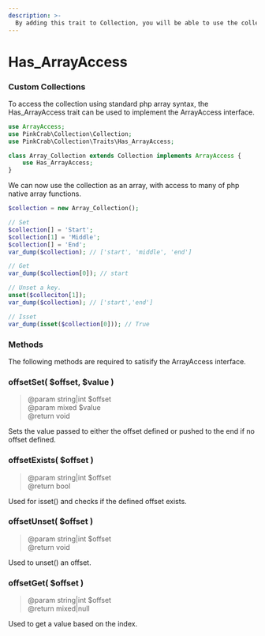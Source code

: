 ```yaml
---
description: >-
  By adding this trait to Collection, you will be able to use the collection with ArrayAccess.
---
```


# Has_ArrayAccess

### Custom Collections

To access the collection using standard php array syntax, the Has_ArrayAccess trait can be used to implement the ArrayAccess interface.

```php
use ArrayAccess;
use PinkCrab\Collection\Collection;
use PinkCrab\Collection\Traits\Has_ArrayAccess;

class Array_Collection extends Collection implements ArrayAccess {
	use Has_ArrayAccess;
}
```

We can now use the collection as an array, with access to many of php native array functions.

```php
$collection = new Array_Collection();

// Set
$collection[] = 'Start';
$collection[1] = 'Middle';
$collection[] = 'End';
var_dump($collection); // ['start', 'middle', 'end']

// Get 
var_dump($collection[0]); // start

// Unset a key.
unset($colleciton[1]);
var_dump($collection); // ['start','end']

// Isset
var_dump(isset($collection[0])); // True

```
### Methods

The following methods are required to satisify the ArrayAccess interface.

### offsetSet\( $offset, $value )
> @param string|int $offset  
> @param mixed $value  
> @return void  

Sets the value passed to either the offset defined or pushed to the end if no offset defined. 

### offsetExists\( $offset )
> @param string|int $offset  
> @return bool   

Used for isset() and checks if the defined offset exists.

### offsetUnset\( $offset )
> @param string|int $offset  
> @return void  

Used to unset() an offset.

### offsetGet\( $offset )
> @param string|int $offset  
> @return mixed|null  

Used to get a value based on the index.